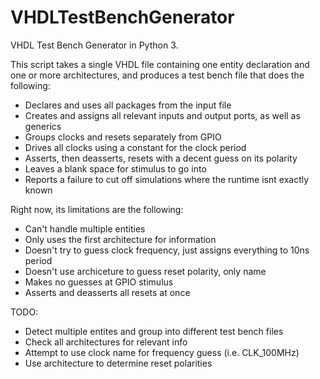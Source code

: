 # VHDLTestBenchGenerator
VHDL Test Bench Generator in Python 3.

This script takes a single VHDL file containing one entity declaration and one or more architectures, and produces a test bench file that does the following: 
* Declares and uses all packages from the input file
* Creates and assigns all relevant inputs and output ports, as well as generics
* Groups clocks and resets separately from GPIO
* Drives all clocks using a constant for the clock period
* Asserts, then deasserts, resets with a decent guess on its polarity
* Leaves a blank space for stimulus to go into
* Reports a failure to cut off simulations where the runtime isnt exactly known

Right now, its limitations are the following:
* Can't handle multiple entities 
* Only uses the first architecture for information
* Doesn't try to guess clock frequency, just assigns everything to 10ns period
* Doesn't use archiceture to guess reset polarity, only name
* Makes no guesses at GPIO stimulus
* Asserts and deasserts all resets at once

TODO:
* Detect multiple entites and group into different test bench files 
* Check all architectures for relevant info
* Attempt to use clock name for frequency guess (i.e. CLK_100MHz)
* Use architecture to determine reset polarities
